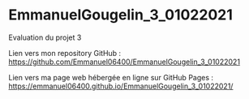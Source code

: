 # EmmanuelGougelin_3_01022021

Evaluation du projet 3

Lien vers mon repository GitHub :
https://github.com/Emmanuel06400/EmmanuelGougelin_3_01022021

Lien vers ma page web hébergée en ligne sur GitHub Pages :
https://emmanuel06400.github.io/EmmanuelGougelin_3_01022021/
